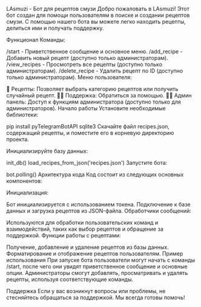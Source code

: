 LAsmuzi - Бот для рецептов смузи
Добро пожаловать в LAsmuzi! Этот бот создан для помощи пользователям в поиске и создании рецептов смузи. С помощью нашего бота вы можете легко находить рецепты, делиться ими и получать поддержку.

Функционал
Команды:

/start - Приветственное сообщение и основное меню.
/add_recipe - Добавить новый рецепт (доступно только администраторам).
/view_recipes - Просмотреть все рецепты (доступно только администраторам).
/delete_recipe - Удалить рецепт по ID (доступно только администраторам).
Меню пользователя:

🥤 Рецепты: Позволяет выбрать категорию рецептов или получить случайный рецепт.
👨‍💻 Поддержка: Обратиться за помощью.
👨‍⚖️ Админ панель: Доступ к функциям администратора (доступно только для администраторов).
Начало работы
Установите необходимые библиотеки:

pip install pyTelegramBotAPI sqlite3
Скачайте файл recipes.json, содержащий рецепты, и поместите его в корневую директорию проекта.

Инициализируйте базу данных:

init_db()
load_recipes_from_json('recipes.json')
Запустите бота:

bot.polling()
Архитектура кода
Код состоит из следующих основных компонентов:

Инициализация:

Бот инициализируется с использованием токена.
Подключение к базе данных и загрузка рецептов из JSON-файла.
Обработчики сообщений:

Используются для обработки пользовательских команд и взаимодействий, таких как выбор рецептов и обращение за поддержкой.
Функции работы с рецептами:

Получение, добавление и удаление рецептов из базы данных.
Форматирование и отображение рецептов пользователям.
Пример использования
При запуске бота пользователи могут начать с команды /start, после чего они увидят приветственное сообщение и основные опции. Администраторы смогут добавлять, просматривать и удалять рецепты, используя соответствующие команды.

Поддержка
Если у вас возникнут вопросы или проблемы, не стесняйтесь обращаться за поддержкой. Мы всегда готовы помочь!